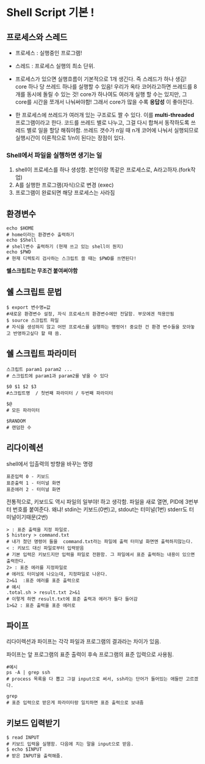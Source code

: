 # Shell Script 기본 !

## 프로세스와 스레드

* 프로세스 : 실행중인 프로그램!
* 스레드 : 프로세스 실행의 최소 단위.

* 프로세스가 있으면 실행흐름이 기본적으로 1개 생긴다. 즉 스레드가 하나 생김!
core 하나 당 쓰레드 하나를 실행할 수 있음! 우리가 옥타 코어라고하면 쓰레드를 8개를 동시에 돌릴 수 있는 것! core가 하나여도 여러개 실행 할 수는 있지만, 그 core를 시간을 쪼개서 나눠써야함! 그래서 core가 많을 수록 **응답성** 이 좋아진다.

* 한 프로세스에 쓰레드가 여러개 있는 구조로도 짤 수 있다. 이를 **multi-threaded** 프로그램이라고 한다. 코드를 쓰레드 별로 나누고, 그걸 다시 합쳐서 동작하도록 쓰레드 별로 일을 할당 해줘야함. 쓰레드 갯수가 n일 때 n개 코어에 나눠서 실행되므로 실행시간이 이론적으로 1/n이 된다는 장점이 있다.

### Shell에서 파일을 실행하면 생기는 일
1. shell이 프로세스를 하나 생성함. 본인이랑 똑같은 프로세스로, A라고하자.(fork작업)
2. A를 실행한 프로그램(자식)으로 변경 (exec)
3. 프로그램이 완료되면 해당 프로세스는 사라짐

## 환경변수

```
echo $HOME
# home이라는 환경변수 출력하기
echo $Shell
# shell변수 출력하기 (현재 쓰고 있는 shell이 뭔지)
echo $PWD
# 현재 디렉토리 검사하는 스크립트 쓸 때는 $PWD를 쓰면된다!
```

**쉘스크립트는 무조건 붙여써야함**

## 쉘 스크립트 문법

```
$ export 변수명=값
#새로운 환경변수 설정, 자식 프로세스의 환경변수에만 전달함. 부모에겐 적용안됨
$ source 스크립트 파일
# 자식을 생성하지 않고 어떤 프로세스를 실행하는 명령어! 중요한 건 환경 변수들을 모아놓고 반영하고싶다 할 때 씀.
```


## 쉘 스크립트 파라미터

```
스크립트 param1 param2 ...
# 스크립트에 param1과 param2를 넣을 수 있다

$0 $1 $2 $3
#스크립트명  / 첫번째 파라미터 / 두번째 파라미터

$@
# 모든 파라미터

$RANDOM
# 랜덤한 수
```

## 리다이렉션

shell에서 입출력의 방향을 바꾸는 명령

```
표준입력 0 - 키보드
표준출력 1 - 터미널 화면
표준에러 2 - 터미널 화면
```
전통적으로, 키보드도 역시 파일의 일부야! 하고 생각함.
파일을 새로 열면, PID에 3번부터 번호를 붙여준다.
왜냐! stdin는 키보드(0번)고, stdout는 터미널(1번) stderr도 터미널이기때문(2번)

```
> : 표준 출력을 지정 파일로.
$ history > command.txt
# 내가 쳤던 명령어 들을  command.txt라는 파일에 출력 터미널 화면엔 출력하지않는다.
< : 키보드 대신 파일로부터 입력받음
# 기본 입력은 키보드지만 입력을 파일로 전환함. 그 파일에서 표준 출력하는 내용이 있으면 출력한다.
2> : 표준 에러를 지정파일로
# 에러도 터미널에 나오는데, 지정파일로 나온다.
2>&1  :표준 에러를 표준 출력으로
# 예시
.total.sh > result.txt 2>&1
# 이렇게 하면 result.txt에 표준 출력과 에러가 둘다 들어감
1>&2 : 표준 출력을 표준 에러로

```

## 파이프
리다이렉션과 파이프는 각각
파일과 프로그램의 결과라는 차이가 있음.

파이프는 앞 프로그램의 표준 출력이 후속 프로그램의 표준 입력으로 사용됨.
```
#예시
ps -A | grep ssh
# process 목록을 다 뽑고 그걸 input으로 써서, ssh라는 단어가 들어있는 애들만 고르겠다.

grep
# 표준 입력으로 받은게 파라미터랑 일치하면 표준 출력으로 보내줌

```


## 키보드 입력받기
```
$ read INPUT
# 키보드 입력을 실행함. 다음에 치는 말을 input으로 받음.
$ echo $INPUT
# 받은 INPUT을 출력해줌.
```
